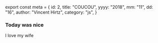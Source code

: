 export const meta = {
id: 2,
title: "COUCOU",
yyyy: "2018",
mm: "11",
dd: "16",
author: "Vincent Hirtz",
category: "js",
}

### Today was nice

I love my wife
